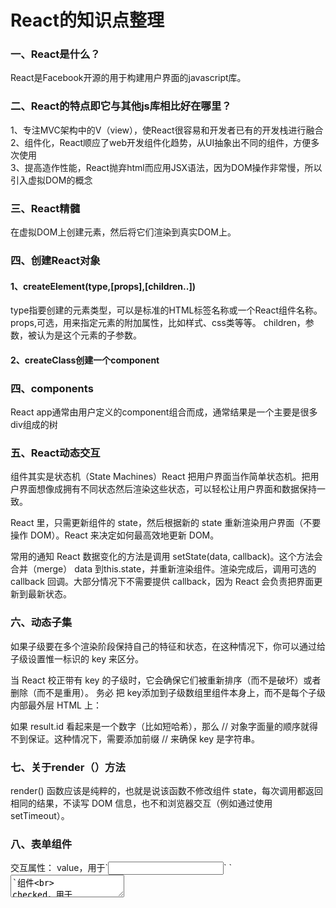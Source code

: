 <h1>React的知识点整理</h1>
<h3>一、React是什么？</h3>
React是Facebook开源的用于构建用户界面的javascript库。
<h3>二、React的特点即它与其他js库相比好在哪里？</h3>
1、专注MVC架构中的V（view），使React很容易和开发者已有的开发栈进行融合<br>
2、组件化，React顺应了web开发组件化趋势，从UI抽象出不同的组件，方便多次使用<br>
3、提高造作性能，React抛弃html而应用JSX语法，因为DOM操作非常慢，所以引入虚拟DOM的概念














<h3>三、React精髓</h3>
在虚拟DOM上创建元素，然后将它们渲染到真实DOM上。
<h3>四、创建React对象</h3>
<h4>1、createElement(type,[props],[children..])</h4>
  <p>type指要创建的元素类型，可以是标准的HTML标签名称或一个React组件名称。
  props,可选，用来指定元素的附加属性，比如样式、css类等等。
  children，参数，被认为是这个元素的子参数。</p>
<h4>2、createClass创建一个component</h4>



























<h3>四、components</h3>
 <p>React app通常由用户定义的component组合而成，通常结果是一个主要是很多div组成的树</p>











































<h3>五、React动态交互</h3>

组件其实是状态机（State Machines）React 把用户界面当作简单状态机。把用户界面想像成拥有不同状态然后渲染这些状态，可以轻松让用户界面和数据保持一致。<br>


React 里，只需更新组件的 state，然后根据新的 state 重新渲染用户界面（不要操作 DOM）。React 来决定如何最高效地更新 DOM。<br>


常用的通知 React 数据变化的方法是调用 setState(data, callback)。这个方法会合并（merge） data 到this.state，并重新渲染组件。渲染完成后，调用可选的 callback 回调。大部分情况下不需要提供 callback，因为 React 会负责把界面更新到最新状态。





















<h3>六、动态子集</h3>
 <p>如果子级要在多个渲染阶段保持自己的特征和状态，在这种情况下，你可以通过给子级设置惟一标识的 key 来区分。</p>
 <p>当 React 校正带有 key 的子级时，它会确保它们被重新排序（而不是破坏）或者删除（而不是重用）。 务必 把 key添加到子级数组里组件本身上，而不是每个子级内部最外层 HTML 上：</p>
如果 result.id 看起来是一个数字（比如短哈希），那么 // 对象字面量的顺序就得不到保证。这种情况下，需要添加前缀 // 来确保 key 是字符串。
<h3>七、关于render（）方法</h3>
render() 函数应该是纯粹的，也就是说该函数不修改组件 state，每次调用都返回相同的结果，不读写 DOM 信息，也不和浏览器交互（例如通过使用 setTimeout）。
<h3>八、表单组件</h3>
交互属性：
value，用于`<input>` `<textarea>`组件<br>
checked，用于`<checkbox>` `<radio>`<br>
selected,用于`<option>`组件<br>
表单组件可以通过 onChange 回调函数来监听组件变化。当用户做出以下交互时，onChange 执行并通过浏览器做出响应：

	* <input> 或 <textarea> 的 value 发生变化时。
	* <input> 的 checked 状态改变时。
	* <option> 的 selected 状态改变时。

类型为 radio、checkbox 的`<input>` 支持 defaultChecked 属性， `<select>` 支持 defaultValue 属性。

<h3>九、生命周期方法</h3>
很多方法在组件生命周期中的某个确定的时间点执行<br>
<h4>挂载：</h4>
<h5>1)、componentWillMount()</h5>
 <p>服务器端和客户端都只调用一次，在初始化渲染执行之前立刻调用。如果在这个方法内调用setState，render()将会感知到更新后的state，将会执行近义词，尽管state改变了。</p>
<h5>2）、componentDidMount()</h5>
 <p>在初始化渲染执行之后立刻调用一次，仅客户端有效（服务器端不会调用）。在生命周期中的这个时间点，组件拥有一个 DOM 展现，你可以通过 this.getDOMNode() 来获取相应 DOM 节点。</p>
 <>p如果想和其它 JavaScript 框架集成，使用 setTimeout 或者 setInterval 来设置定时器，或者发送 AJAX 请求，可以在该方法中执行这些操作。</p>
<h4>更新：</h4>
<h5>1)、componentWillReceiveProps(object nextProps)</h5>
 在组件接收到新的 props 的时候调用。在初始化渲染的时候，该方法不会调用。<br>
用此函数可以作为 react 在 prop 传入之后， render() 渲染之前更新 state 的机会。老的 props 可以通过this.props 获取到。在该函数中调用 this.setState() 将不会引起第二次渲染。<br>
<h5>2)、shouldComponentUpdate(object nextProps,object nextState)</h5>
在接收到新的 props 或者 state，将要渲染之前调用。该方法在初始化渲染的时候不会调用，在使用 forceUpdate 方法的时候也不会。
如果确定新的 props 和 state 不会导致组件更新，则此处应该 返回 false。
<h5>3)、componentWillUpdate(object prevProps,object prevState)</h5>
 在组件的更新已经同步到 DOM 中之后立刻被调用。该方法不会在初始化渲染的时候调用。<br>
使用该方法可以在组件更新之后操作 DOM 元素。
<h4>移除</h4>
<h5>1）、componentWillUnmount（）</h5>
在组件从 DOM 中移除的时候立刻被调用。<br><br>
在该方法中执行任何必要的清理，比如无效的定时器，或者清除在 componentDidMount 中创建的 DOM 元素。
<h3>十、JSX中的 if-else</h3>
 jsx中不可以用if-else来写判断，应该用三目运算符
 不过当三目运算符不够强健时，可以使用 if 来判断应该渲染哪个组件.<br>
   例如：
>			 var loginButton;
>			 if(LogedIn){
>			     loginButton=<LogoutButton />;
>			 }else{
>			      loginButton = <LoginButton />;
>			 }
>			 return (
>			   <nav><Home /> {loginButton} </nav>);
<h3>十一、自闭合标签</h3>

在 JSX 中， <MyComponent /> 是合法的，而 <MyComponent> 就不合法。 所有的标签都必须闭合，可以是自闭和的形式，也可以是常规的闭合。
注意：
所有 React component 都可以采用自闭和的形式：<div />. <div></div> 它们是等价的。
<h3>十二、与其他类库并行使用 React</h3>
你不用非得全部采用 React。组件的生命周期事件，特别是componentDidMount 和 componentDidUpdate，非常适合放置其他类库的逻辑代码。

<h3>十三、基于ES6的React</h3>
	class TodoApp extends React.Component {
	    constructor(props){
	        super(props); // 需要在第一行
	       
	        this.state = {};
	
	        // unwork，官网说不支持
	        //this.mixins = [xxx];
	    }
	
	    render() {
	        return (
	            <div>
	                <button type="button" onClick={this.handleAdd.bind(this)}>add</button>
	                <div>
	                    {this.props.todos}
	                </div>
	            </div>
	        );
	    }
	
	    handleAdd() {
	        // something
	    }
	}
	
	TodoApp.propTypes = {
	    todos: React.PropTypes.array.isRequire
	};
	//TodoApp.defaultProps = { xxx };
<h3>十四、React中需要注意的地方</h3>
<h4>1）行内样式</h4>
 在React中，行内样式不再是个简单的字符串。它是一个{ }对象，对象里的key是样式名称的驼峰命名显示，而value则是你想要的样式值（通常是字符串）。<br>
例：
>      var divStyle={
 >        color : 'white' ,
 >        backgroundImage : ' url ( ' + imgUrl + ' ) '
 >     }
 >      React.render(<div style={divStyle}>Hello World!</          
 >      div>,mountNode);
 
如果不单独写样式，也可以采用{{ }} 来表示：
如：					
>	     React.render(<div style={{color:'red'}}>Hello World!</
>	     div>,mountNode);

样式名称采用驼峰命名法。（除了特点的前缀，其它都应该以大写开头）


